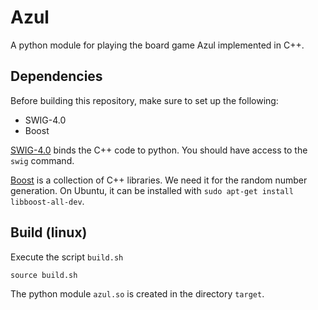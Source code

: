 # Azul
A python module for playing the board game Azul implemented in C++.

## Dependencies

Before building this repository, make sure to set up the following:

- SWIG-4.0
- Boost

[SWIG-4.0](http://www.swig.org) binds the C++ code to python. You should have access to the `swig` command.

[Boost](https://www.boost.org) is a collection of C++ libraries. We need it for the random number generation. On Ubuntu, it can be installed with `sudo apt-get install libboost-all-dev`.

## Build (linux)

Execute the script `build.sh`
```
source build.sh
```

The python module `azul.so` is created in the directory `target`.
